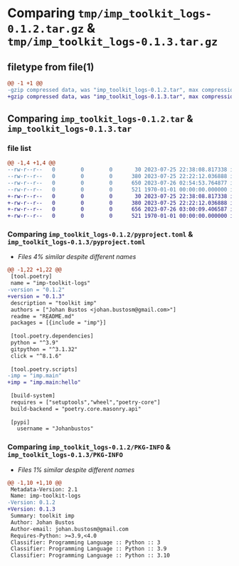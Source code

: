 # Comparing `tmp/imp_toolkit_logs-0.1.2.tar.gz` & `tmp/imp_toolkit_logs-0.1.3.tar.gz`

## filetype from file(1)

```diff
@@ -1 +1 @@
-gzip compressed data, was "imp_toolkit_logs-0.1.2.tar", max compression
+gzip compressed data, was "imp_toolkit_logs-0.1.3.tar", max compression
```

## Comparing `imp_toolkit_logs-0.1.2.tar` & `imp_toolkit_logs-0.1.3.tar`

### file list

```diff
@@ -1,4 +1,4 @@
--rw-r--r--   0        0        0       30 2023-07-25 22:38:08.817338 imp_toolkit_logs-0.1.2/README.md
--rw-r--r--   0        0        0      380 2023-07-25 22:22:12.036888 imp_toolkit_logs-0.1.2/imp/main.py
--rw-r--r--   0        0        0      650 2023-07-26 02:54:53.764877 imp_toolkit_logs-0.1.2/pyproject.toml
--rw-r--r--   0        0        0      521 1970-01-01 00:00:00.000000 imp_toolkit_logs-0.1.2/PKG-INFO
+-rw-r--r--   0        0        0       30 2023-07-25 22:38:08.817338 imp_toolkit_logs-0.1.3/README.md
+-rw-r--r--   0        0        0      380 2023-07-25 22:22:12.036888 imp_toolkit_logs-0.1.3/imp/main.py
+-rw-r--r--   0        0        0      656 2023-07-26 03:00:09.406587 imp_toolkit_logs-0.1.3/pyproject.toml
+-rw-r--r--   0        0        0      521 1970-01-01 00:00:00.000000 imp_toolkit_logs-0.1.3/PKG-INFO
```

### Comparing `imp_toolkit_logs-0.1.2/pyproject.toml` & `imp_toolkit_logs-0.1.3/pyproject.toml`

 * *Files 4% similar despite different names*

```diff
@@ -1,22 +1,22 @@
 [tool.poetry]
 name = "imp-toolkit-logs"
-version = "0.1.2"
+version = "0.1.3"
 description = "toolkit imp"
 authors = ["Johan Bustos <johan.bustosm@gmail.com>"]
 readme = "README.md"
 packages = [{include = "imp"}]
 
 [tool.poetry.dependencies]
 python = "^3.9"
 gitpython = "^3.1.32"
 click = "^8.1.6"
 
 [tool.poetry.scripts]
-imp = "imp.main"
+imp = "imp.main:hello"
 
 [build-system]
 requires = ["setuptools","wheel","poetry-core"]
 build-backend = "poetry.core.masonry.api"
 
 [pypi]
   username = "Johanbustos"
```

### Comparing `imp_toolkit_logs-0.1.2/PKG-INFO` & `imp_toolkit_logs-0.1.3/PKG-INFO`

 * *Files 1% similar despite different names*

```diff
@@ -1,10 +1,10 @@
 Metadata-Version: 2.1
 Name: imp-toolkit-logs
-Version: 0.1.2
+Version: 0.1.3
 Summary: toolkit imp
 Author: Johan Bustos
 Author-email: johan.bustosm@gmail.com
 Requires-Python: >=3.9,<4.0
 Classifier: Programming Language :: Python :: 3
 Classifier: Programming Language :: Python :: 3.9
 Classifier: Programming Language :: Python :: 3.10
```

